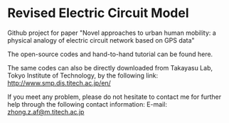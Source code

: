 # Revised Electric Circuit Model

Github project for paper "Novel approaches to urban human mobility: a physical analogy of electric circuit network based on GPS data"

The open-source codes and hand-to-hand tutorial can be found here.

The same codes can also be directly downloaded from Takayasu Lab, Tokyo Institute of Technology, by the following link:
http://www.smp.dis.titech.ac.jp/en/

If you meet any problem, please do not hesitate to contact me for further help through the following contact information:
E-mail: zhong.z.af@m.titech.ac.jp
